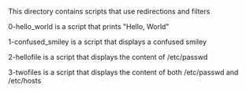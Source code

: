 This directory contains scripts that use redirections and filters

0-hello_world is a script that prints "Hello, World"

1-confused_smiley is a script that displays a confused smiley

2-hellofile is a script that displays the content of /etc/passwd

3-twofiles is a script that displays the content of both /etc/passwd and /etc/hosts